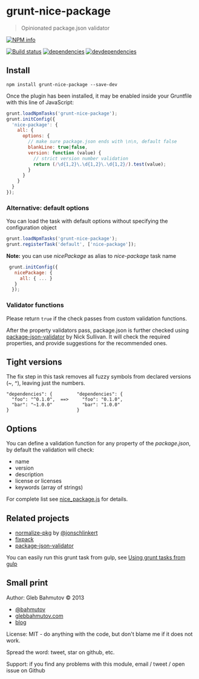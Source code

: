 # grunt-nice-package

> Opinionated package.json validator

[![NPM info][nodei.co]](https://npmjs.org/package/grunt-nice-package)

[![Build status][ci-image]][ci-url]
[![dependencies][dependencies-image]][dependencies-url]
[![devdependencies][grunt-nice-package-devdependencies-image] ][grunt-nice-package-devdependencies-url]

## Install

```shell
npm install grunt-nice-package --save-dev
```

Once the plugin has been installed, it may be enabled inside your Gruntfile with this line of JavaScript:

```js
grunt.loadNpmTasks('grunt-nice-package');
grunt.initConfig({
  'nice-package': {
    all: {
      options: {
        // make sure package.json ends with \n\n, default false
        blankLine: true|false,
        version: function (value) {
          // strict version number validation
          return (/\d{1,2}\.\d{1,2}\.\d{1,2}/).test(value);
        }
      }
    }
  }
});
```

### Alternative: default options

You can load the task with default options without specifying
the configuration object

```js
grunt.loadNpmTasks('grunt-nice-package');
grunt.registerTask('default', ['nice-package']);
```

**Note:** you can use *nicePackage* as alias to *nice-package* task name

```js
 grunt.initConfig({
   nicePackage: {
     all: { ... }
   }
  });
```

### Validator functions

Please return `true` if the check passes from custom validation functions.

After the property validators pass, package.json is further checked using
[package-json-validator](http://package-json-validator.com/) by Nick Sullivan.
It will check the required properties, and provide suggestions for
the recommended ones.

## Tight versions

The fix step in this task removes all fuzzy symbols from declared versions (~, ^),
leaving just the numbers.

```
"dependencies": {         "dependencies": {
  "foo": "^0.1.0",  ==>     "foo": "0.1.0",
  "bar": "~1.0.0"           "bar": "1.0.0"
}                         }
```

## Options

You can define a validation function for any property of the *package.json*, by default
the validation will check:

* name
* version
* description
* license or licenses
* keywords (array of strings)

For complete list see
[nice_package.js](https://github.com/bahmutov/grunt-nice-package/blob/master/tasks/nice_package.js#L24) for details.

## Related projects

* [normalize-pkg](https://github.com/jonschlinkert/normalize-pkg) by
[@jonschlinkert](https://twitter.com/jonschlinkert)
* [fixpack](https://github.com/henrikjoreteg/fixpack)
* [package-json-validator](https://github.com/gorillamania/package.json-validator)

You can easily run this grunt task from gulp, 
see [Using grunt tasks from gulp](http://glebbahmutov.com/blog/using-grunt-tasks-from-gulp/)

## Small print

Author: Gleb Bahmutov &copy; 2013

* [@bahmutov](https://twitter.com/bahmutov) 
* [glebbahmutov.com](http://glebbahmutov.com)
* [blog](http://glebbahmutov.com/blog)

License: MIT - do anything with the code, but don't blame me if it does not work.

Spread the word: tweet, star on github, etc.

Support: if you find any problems with this module, email / tweet / open issue on Github

[ci-image]: https://travis-ci.org/bahmutov/grunt-nice-package.png?branch=master
[ci-url]: https://travis-ci.org/bahmutov/grunt-nice-package
[nodei.co]: https://nodei.co/npm/grunt-nice-package.png?downloads=true
[dependencies-image]: https://david-dm.org/bahmutov/grunt-nice-package.png
[dependencies-url]: https://david-dm.org/bahmutov/grunt-nice-package
[grunt-nice-package-devdependencies-image]: https://david-dm.org/bahmutov/grunt-nice-package/dev-status.png
[grunt-nice-package-devdependencies-url]: https://david-dm.org/bahmutov/grunt-nice-package#info=devDependencies
[endorse-image]: https://api.coderwall.com/bahmutov/endorsecount.png
[endorse-url]: https://coderwall.com/bahmutov
